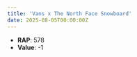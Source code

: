 ```yaml
---
title: 'Vans x The North Face Snowboard'
date: 2025-08-05T00:00:00Z
---
```

- **RAP**: 578
- **Value**: -1
